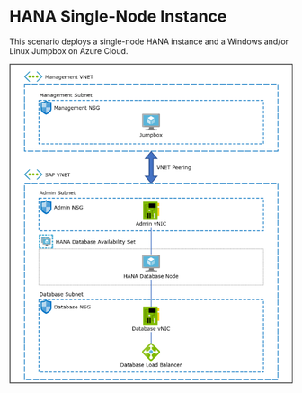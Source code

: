 # HANA Single-Node Instance

This scenario deploys a single-node HANA instance and a Windows and/or Linux Jumpbox on Azure Cloud.

<img src="./images/single-node-instance-architecture.png" alt="Landscape Diagram" width="600"/>
